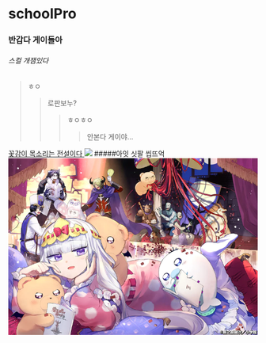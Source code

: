 # schoolPro
### 반갑다 게이들아
###### 스컬 개잼있다
>ㅎㅇ
>>로판보누?
>>>ㅎㅇㅎㅇ
>>>>안본다 게이야...




[꽃감이 목소리는 전설이다 ](https://www.youtube.com/watch?v=BvuufDyVPz8)
![](https://i.ytimg.com/vi/BvuufDyVPz8/maxresdefault.jpg)
#####아잇 싯팔 씹뜨억
![ㅎㅇ](https://github.com/seric1237/schoolPro/blob/main/img.jpg.jpg?raw=true)
